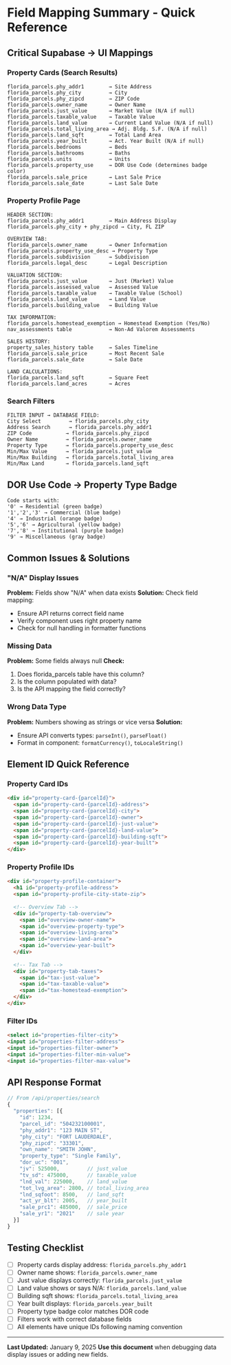 # Field Mapping Summary - Quick Reference

## Critical Supabase → UI Mappings

### Property Cards (Search Results)
```
florida_parcels.phy_addr1        → Site Address
florida_parcels.phy_city         → City
florida_parcels.phy_zipcd        → ZIP Code
florida_parcels.owner_name       → Owner Name
florida_parcels.just_value       → Market Value (N/A if null)
florida_parcels.taxable_value    → Taxable Value
florida_parcels.land_value       → Current Land Value (N/A if null)
florida_parcels.total_living_area → Adj. Bldg. S.F. (N/A if null)
florida_parcels.land_sqft        → Total Land Area
florida_parcels.year_built       → Act. Year Built (N/A if null)
florida_parcels.bedrooms         → Beds
florida_parcels.bathrooms        → Baths
florida_parcels.units            → Units
florida_parcels.property_use     → DOR Use Code (determines badge color)
florida_parcels.sale_price       → Last Sale Price
florida_parcels.sale_date        → Last Sale Date
```

### Property Profile Page
```
HEADER SECTION:
florida_parcels.phy_addr1        → Main Address Display
florida_parcels.phy_city + phy_zipcd → City, FL ZIP

OVERVIEW TAB:
florida_parcels.owner_name       → Owner Information
florida_parcels.property_use_desc → Property Type
florida_parcels.subdivision      → Subdivision
florida_parcels.legal_desc       → Legal Description

VALUATION SECTION:
florida_parcels.just_value       → Just (Market) Value
florida_parcels.assessed_value   → Assessed Value
florida_parcels.taxable_value    → Taxable Value (School)
florida_parcels.land_value       → Land Value
florida_parcels.building_value   → Building Value

TAX INFORMATION:
florida_parcels.homestead_exemption → Homestead Exemption (Yes/No)
nav_assessments table            → Non-Ad Valorem Assessments

SALES HISTORY:
property_sales_history table     → Sales Timeline
florida_parcels.sale_price       → Most Recent Sale
florida_parcels.sale_date        → Sale Date

LAND CALCULATIONS:
florida_parcels.land_sqft        → Square Feet
florida_parcels.land_acres       → Acres
```

### Search Filters
```
FILTER INPUT → DATABASE FIELD:
City Select         → florida_parcels.phy_city
Address Search      → florida_parcels.phy_addr1
ZIP Code           → florida_parcels.phy_zipcd
Owner Name         → florida_parcels.owner_name
Property Type      → florida_parcels.property_use_desc
Min/Max Value      → florida_parcels.just_value
Min/Max Building   → florida_parcels.total_living_area
Min/Max Land       → florida_parcels.land_sqft
```

## DOR Use Code → Property Type Badge

```
Code starts with:
'0' → Residential (green badge)
'1','2','3' → Commercial (blue badge)
'4' → Industrial (orange badge)
'5','6' → Agricultural (yellow badge)
'7','8' → Institutional (purple badge)
'9' → Miscellaneous (gray badge)
```

## Common Issues & Solutions

### "N/A" Display Issues
**Problem:** Fields show "N/A" when data exists
**Solution:** Check field mapping:
- Ensure API returns correct field name
- Verify component uses right property name
- Check for null handling in formatter functions

### Missing Data
**Problem:** Some fields always null
**Check:**
1. Does florida_parcels table have this column?
2. Is the column populated with data?
3. Is the API mapping the field correctly?

### Wrong Data Type
**Problem:** Numbers showing as strings or vice versa
**Solution:** 
- Ensure API converts types: `parseInt()`, `parseFloat()`
- Format in component: `formatCurrency()`, `toLocaleString()`

## Element ID Quick Reference

### Property Card IDs
```html
<div id="property-card-{parcelId}">
  <span id="property-card-{parcelId}-address">
  <span id="property-card-{parcelId}-city">
  <span id="property-card-{parcelId}-owner">
  <span id="property-card-{parcelId}-just-value">
  <span id="property-card-{parcelId}-land-value">
  <span id="property-card-{parcelId}-building-sqft">
  <span id="property-card-{parcelId}-year-built">
</div>
```

### Property Profile IDs
```html
<div id="property-profile-container">
  <h1 id="property-profile-address">
  <span id="property-profile-city-state-zip">
  
  <!-- Overview Tab -->
  <div id="property-tab-overview">
    <span id="overview-owner-name">
    <span id="overview-property-type">
    <span id="overview-living-area">
    <span id="overview-land-area">
    <span id="overview-year-built">
  </div>
  
  <!-- Tax Tab -->
  <div id="property-tab-taxes">
    <span id="tax-just-value">
    <span id="tax-taxable-value">
    <span id="tax-homestead-exemption">
  </div>
</div>
```

### Filter IDs
```html
<select id="properties-filter-city">
<input id="properties-filter-address">
<input id="properties-filter-owner">
<input id="properties-filter-min-value">
<input id="properties-filter-max-value">
```

## API Response Format

```javascript
// From /api/properties/search
{
  "properties": [{
    "id": 1234,
    "parcel_id": "504232100001",
    "phy_addr1": "123 MAIN ST",
    "phy_city": "FORT LAUDERDALE",
    "phy_zipcd": "33301",
    "own_name": "SMITH JOHN",
    "property_type": "Single Family",
    "dor_uc": "001",
    "jv": 525000,         // just_value
    "tv_sd": 475000,      // taxable_value
    "lnd_val": 225000,    // land_value
    "tot_lvg_area": 2800, // total_living_area
    "lnd_sqfoot": 8500,   // land_sqft
    "act_yr_blt": 2005,   // year_built
    "sale_prc1": 485000,  // sale_price
    "sale_yr1": "2021"    // sale year
  }]
}
```

## Testing Checklist

- [ ] Property cards display address: `florida_parcels.phy_addr1`
- [ ] Owner name shows: `florida_parcels.owner_name`
- [ ] Just value displays correctly: `florida_parcels.just_value`
- [ ] Land value shows or says N/A: `florida_parcels.land_value`
- [ ] Building sqft shows: `florida_parcels.total_living_area`
- [ ] Year built displays: `florida_parcels.year_built`
- [ ] Property type badge color matches DOR code
- [ ] Filters work with correct database fields
- [ ] All elements have unique IDs following naming convention

---
**Last Updated:** January 9, 2025
**Use this document** when debugging data display issues or adding new fields.